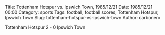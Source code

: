 Title: Tottenham Hotspur vs. Ipswich Town, 1985/12/21
Date: 1985/12/21 00:00
Category: sports
Tags: football, football scores, Tottenham Hotspur, Ipswich Town
Slug: tottenham-hotspur-vs-ipswich-town
Author: carbonero


Tottenham Hotspur 2 - 0 Ipswich Town

